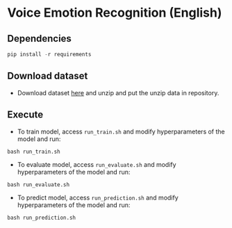 # Voice Emotion Recognition (English)
## Dependencies
```python
pip install -r requirements
```
## Download dataset 
- Download dataset [here](https://drive.google.com/file/d/1EMckldDwpxChw37naO1q_DqeRnvu04Z4/view?usp=sharing) and unzip and put the unzip data in repository. 

## Execute 
- To train model, access ```run_train.sh``` and modify hyperparameters of the model and run:
``` 
bash run_train.sh
```

- To evaluate model, access ```run_evaluate.sh``` and modify hyperparameters of the model and run:
``` 
bash run_evaluate.sh
```

- To predict model, access ```run_prediction.sh``` and modify hyperparameters of the model and run:
``` 
bash run_prediction.sh
```